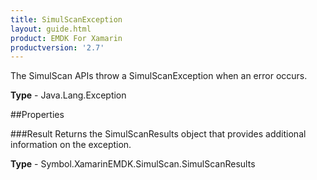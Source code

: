 ```yaml
---
title: SimulScanException
layout: guide.html
product: EMDK For Xamarin 
productversion: '2.7' 
---
```

The SimulScan APIs throw a SimulScanException when an error occurs. 

**Type** - Java.Lang.Exception

##Properties

###Result
Returns the SimulScanResults object that provides additional information on the exception.

**Type** - Symbol.XamarinEMDK.SimulScan.SimulScanResults
